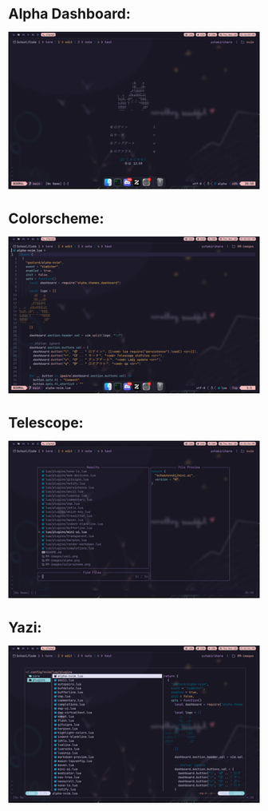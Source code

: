 # Alpha Dashboard:

![images](./RM-images/alpha.png)

# Colorscheme:

![images](./RM-images/colorscheme.png)

# Telescope:

![images](./RM-images/telescope.png)

# Yazi:

![images](./RM-images/yazi.png)
